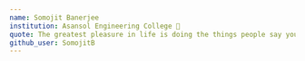 ```yaml
---
name: Somojit Banerjee
institution: Asansol Engineering College 🚩
quote: The greatest pleasure in life is doing the things people say you can't.
github_user: SomojitB
---
```

